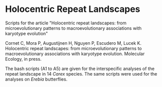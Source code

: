 # Holocentric Repeat Landscapes

Scripts for the article "Holocentric repeat landscapes: from microevolutionary patterns to macroevolutionary associations with karyotype evolution"

Cornet C, Mora P, Augustijnen H, Nguyen P, Escudero M, Lucek K. Holocentric repeat landscapes: from microevolutionary patterns to macroevolutionary associations with karyotype evolution. Molecular Ecology, in press.

The bash scripts (A1 to A5) are given for the interspecific analyses of the repeat landscape in 14 _Carex_ species. The same scripts were used for the analyses on _Erebia_ butterflies.
